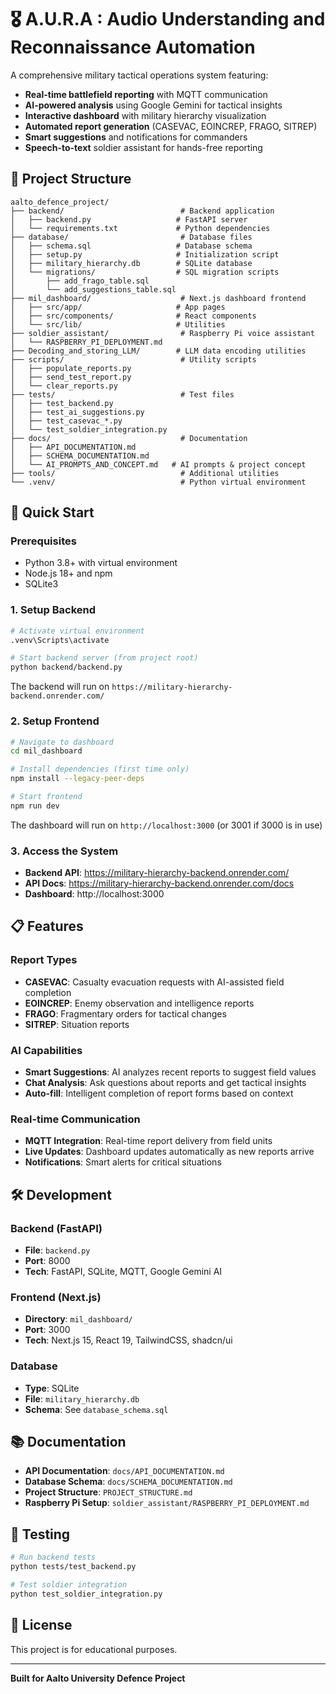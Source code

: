 # 🎖️ A.U.R.A : Audio Understanding and Reconnaissance Automation

A comprehensive military tactical operations system featuring:

- **Real-time battlefield reporting** with MQTT communication
- **AI-powered analysis** using Google Gemini for tactical insights
- **Interactive dashboard** with military hierarchy visualization
- **Automated report generation** (CASEVAC, EOINCREP, FRAGO, SITREP)
- **Smart suggestions** and notifications for commanders
- **Speech-to-text** soldier assistant for hands-free reporting

## 📁 Project Structure

```
aalto_defence_project/
├── backend/                          # Backend application
│   ├── backend.py                   # FastAPI server
│   └── requirements.txt             # Python dependencies
├── database/                         # Database files
│   ├── schema.sql                   # Database schema
│   ├── setup.py                     # Initialization script
│   ├── military_hierarchy.db        # SQLite database
│   └── migrations/                  # SQL migration scripts
│       ├── add_frago_table.sql
│       └── add_suggestions_table.sql
├── mil_dashboard/                    # Next.js dashboard frontend
│   ├── src/app/                     # App pages
│   ├── src/components/              # React components
│   └── src/lib/                     # Utilities
├── soldier_assistant/                # Raspberry Pi voice assistant
│   └── RASPBERRY_PI_DEPLOYMENT.md
├── Decoding_and_storing_LLM/        # LLM data encoding utilities
├── scripts/                          # Utility scripts
│   ├── populate_reports.py
│   ├── send_test_report.py
│   └── clear_reports.py
├── tests/                            # Test files
│   ├── test_backend.py
│   ├── test_ai_suggestions.py
│   ├── test_casevac_*.py
│   └── test_soldier_integration.py
├── docs/                             # Documentation
│   ├── API_DOCUMENTATION.md
│   ├── SCHEMA_DOCUMENTATION.md
│   └── AI_PROMPTS_AND_CONCEPT.md   # AI prompts & project concept
├── tools/                            # Additional utilities
└── .venv/                            # Python virtual environment
```

## 🚀 Quick Start

### Prerequisites

- Python 3.8+ with virtual environment
- Node.js 18+ and npm
- SQLite3

### 1. **Setup Backend**

```bash
# Activate virtual environment
.venv\Scripts\activate

# Start backend server (from project root)
python backend/backend.py
```

The backend will run on `https://military-hierarchy-backend.onrender.com/`

### 2. **Setup Frontend**

```bash
# Navigate to dashboard
cd mil_dashboard

# Install dependencies (first time only)
npm install --legacy-peer-deps

# Start frontend
npm run dev
```

The dashboard will run on `http://localhost:3000` (or 3001 if 3000 is in use)

### 3. **Access the System**

- **Backend API**: https://military-hierarchy-backend.onrender.com/
- **API Docs**: https://military-hierarchy-backend.onrender.com/docs
- **Dashboard**: http://localhost:3000

## 📋 Features

### Report Types

- **CASEVAC**: Casualty evacuation requests with AI-assisted field completion
- **EOINCREP**: Enemy observation and intelligence reports
- **FRAGO**: Fragmentary orders for tactical changes
- **SITREP**: Situation reports

### AI Capabilities

- **Smart Suggestions**: AI analyzes recent reports to suggest field values
- **Chat Analysis**: Ask questions about reports and get tactical insights
- **Auto-fill**: Intelligent completion of report forms based on context

### Real-time Communication

- **MQTT Integration**: Real-time report delivery from field units
- **Live Updates**: Dashboard updates automatically as new reports arrive
- **Notifications**: Smart alerts for critical situations

## 🛠️ Development

### Backend (FastAPI)

- **File**: `backend.py`
- **Port**: 8000
- **Tech**: FastAPI, SQLite, MQTT, Google Gemini AI

### Frontend (Next.js)

- **Directory**: `mil_dashboard/`
- **Port**: 3000
- **Tech**: Next.js 15, React 19, TailwindCSS, shadcn/ui

### Database

- **Type**: SQLite
- **File**: `military_hierarchy.db`
- **Schema**: See `database_schema.sql`

## 📚 Documentation

- **API Documentation**: `docs/API_DOCUMENTATION.md`
- **Database Schema**: `docs/SCHEMA_DOCUMENTATION.md`
- **Project Structure**: `PROJECT_STRUCTURE.md`
- **Raspberry Pi Setup**: `soldier_assistant/RASPBERRY_PI_DEPLOYMENT.md`

## 🧪 Testing

```bash
# Run backend tests
python tests/test_backend.py

# Test soldier integration
python test_soldier_integration.py
```

## 📝 License

This project is for educational purposes.

---

**Built for Aalto University Defence Project**
